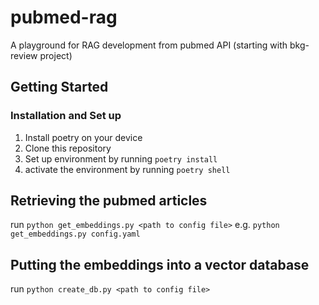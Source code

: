 # pubmed-rag
A playground for RAG development from pubmed API (starting with bkg-review project)


## Getting Started

### Installation and Set up

1. Install poetry on your device
2. Clone this repository
3. Set up environment by running `poetry install`
4. activate the environment by running `poetry shell`

## Retrieving the pubmed articles

run `python get_embeddings.py <path to config file>`
    e.g. `python get_embeddings.py config.yaml`

## Putting the embeddings into a vector database
run `python create_db.py <path to config file>`

